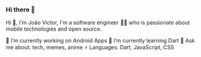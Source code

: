 ### Hi there 👋

<!--
**joaomark/joaomark** is a ✨ _special_ ✨ repository because its `README.md` (this file) appears on your GitHub profile.

Here are some ideas to get you started:

- 🔭 I’m currently working on ...
- 🌱 I’m currently learning ...
- 👯 I’m looking to collaborate on ...
- 🤔 I’m looking for help with ...
- 💬 Ask me about ...
- 📫 How to reach me: ...
- 😄 Pronouns: ...
- ⚡ Fun fact: ...
-->

Hi 👋,
I'm João Victor, I'm a software engineer 👨‍💻 who is passionate about mobile technologies and open source.

🔭 I’m currently working on Android Apps
🌱 I’m currently learning Dart
💬 Ask me about: tech, memes, anime
⚡ Languages: Dart, JavaScript, CSS
